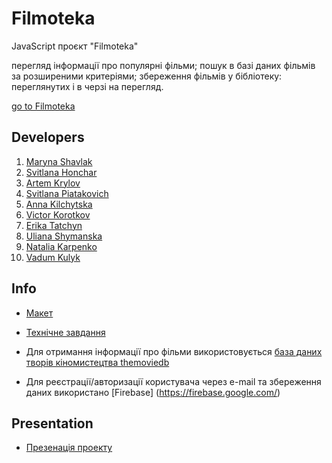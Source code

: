 # Filmoteka

JavaScript проєкт "Filmoteka"

перегляд інформації про популярні фільми; пошук в базі даних фільмів за
розширеними критеріями; збереження фільмів у бібліотеку: переглянутих і в черзі
на перегляд.

[go to Filmoteka](https://anzhelika-light.github.io/Work-smart-not-hard---JS-Project/)

## Developers

1. [Maryna Shavlak](https://github.com/MarynaShavlak)
2. [Svitlana Honchar](https://github.com/SvitlanaHonchar)
3. [Artem Krylov](https://github.com/ArtemKrylov)
4. [Svitlana Piatakovich](https://github.com/SvitlanaPia)
5. [Anna Kilchytska](https://github.com/AnnaKilchytska)
6. [Victor Korotkov](https://github.com/GranatUser)
7. [Erika Tatchyn](https://github.com/ErikaTatchyn)
8. [Uliana Shymanska](https://github.com/UlianaShyma)
9. [Natalia Karpenko](https://github.com/natalia-no-war)
10. [Vadum Kulyk](https://github.com/vadym-kulyk)

## Info

- [Макет](https://www.figma.com/file/ieXHCTVNre6afLNCW0cDFc/Filmoteka?node-id=0%3A1&t=daqN6fLCLYlMWT4K-0)
- [Технічне завдання](https://docs.google.com/spreadsheets/d/1Z26Jc5WlgcoD8r_Xci6R5vcCHtKFfESoJFhZQ2eh77E/edit#gid=0)

- Для отримання інформації про фільми використовується
  [база даних творів кіномистецтва themoviedb](https://www.themoviedb.org/)
- Для реєстрації/авторизації користувача через e-mail та збереження даних
  використано [Firebase] (https://firebase.google.com/)

## Presentation

- [Презенація проекту](https://www.canva.com/design/DAFaRx-25Hc/T7veuXW-nSjhchXr3s8Ubg/view?utm_content=DAFaRx-25Hc&utm_campaign=designshare&utm_medium=link2&utm_source=sharebutton#1)
